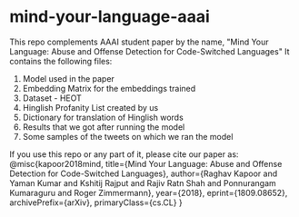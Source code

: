 # mind-your-language-aaai

This repo complements AAAI student paper by the name, "Mind Your Language: Abuse and Offense Detection for Code-Switched Languages"
It contains the following files:
1. Model used in the paper
2. Embedding Matrix for the embeddings trained
3. Dataset - HEOT
4. Hinglish Profanity List created by us
5. Dictionary for translation of Hinglish words
6. Results that we got after running the model
7. Some samples of the tweets on which we ran the model

If you use this repo or any part of it, please cite our paper as:
@misc{kapoor2018mind,
title={Mind Your Language: Abuse and Offense Detection for Code-Switched Languages},
author={Raghav Kapoor and Yaman Kumar and Kshitij Rajput and Rajiv Ratn Shah and Ponnurangam Kumaraguru and Roger Zimmermann},
year={2018},
eprint={1809.08652},
archivePrefix={arXiv},
primaryClass={cs.CL}
}
